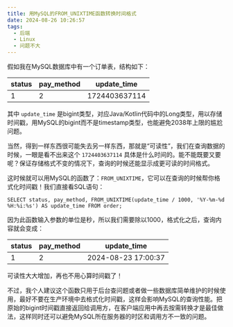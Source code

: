```yaml
---
title: 用MySQL的FROM_UNIXTIME函数转换时间格式
date: 2024-08-26 10:26:57
tags:
  - 后端
  - Linux
  - 问题不大
---
```


假如我在MySQL数据库中有一个订单表，结构如下：

| status | pay_method | update_time   |
|--------|------------|---------------|
| 1      | 2          | 1724403637114 |

其中 `update_time` 是bigint类型，对应Java/Kotlin代码中的Long类型，用以存储时间戳，用MySQL的bigint而不是timestamp类型，也能避免2038年上限的尴尬问题。

当然，得到一样东西很可能失去另一样东西，那就是“可读性”，我们在查询数据的时候，一眼是看不出来这个 `1724403637114` 具体是什么时间的。能不能既要又要呢？保证存储格式不变的情况下，查询的时候还能显示成更可读的时间格式。

这时候就可以用MySQL的函数了：`FROM_UNIXTIME`，它可以在查询的时候帮你格式化时间戳！我们直接看SQL语句：

```mysql
SELECT status, pay_method, FROM_UNIXTIME(update_time / 1000, '%Y-%m-%d %H:%i:%s') AS update_time FROM order;
```

因为此函数输入参数的单位是秒，所以我们需要除以1000，格式化之后，查询内容就会变成：

| status | pay_method | update_time         |
|--------|------------|---------------------|
| 1      | 2          | 2024-08-23 17:00:37 |

可读性大大增加，再也不用心算时间戳了！

不过，我个人建议这个函数只用于后台查问题或者做一些数据库简单维护的时候使用，最好不要在生产环境中去格式化时间戳，这样会影响MySQL的查询性能。把原始的bigint时间戳直接返回给调用方，在客户端应用中再去按需转换才是最佳做法，这样同时还可以避免MySQL所在服务器的时区和调用方不一致的问题。

